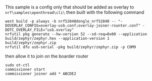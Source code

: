 This sample is a config only that should be added as overlay to `nrf\samples\openthread\cli\` then built with the following command

```shell
west build -p always -b nrf52840dongle_nrf52840 -- "-DOVERLAY_CONFIG=overlay-usb.conf;overlay-joiner-rounter.conf" -DDTC_OVERLAY_FILE="usb.overlay"
nrfutil pkg generate --hw-version 52 --sd-req=0x00 --application build/zephyr/zephyr.hex --application-version 1 build/zephyr/zephyr.zip
nrfutil dfu usb-serial -pkg build/zephyr/zephyr.zip -p COM9
```

then allow it to join on the boarder router
```shell
sudo ot-ctl
commissioner start
commissioner joiner add * ABCDE2
```